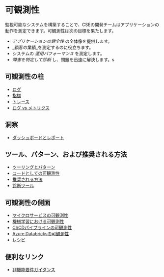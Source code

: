 # 可観測性

監視可能なシステムを構築することで、CSEの開発チームはアプリケーションの動作を測定できます。可観測性は次の目標を果たします。

- _アプリケーションの健全性_ の全体像を提供します。
- _顧客の業績_を測定するのに役立ちます。
- システムの _運用パフォーマンス_ を測定します。
- _障害を特定して診断_ し、問題を迅速に解決します。s

## 可観測性の柱

- [ログ](pillars/logging.md)
- [指標](pillars/metrics.md)
- [トレース](pillars/tracing.md)
- [ログ vs メトリクス](log-vs-metric.md)

## 洞察

- [ダッシュボードとレポート](pillars/dashboard.md)

## ツール、パターン、および推奨される方法

- [ツーリングとパターン](tools/README.md)
- [コードとしての可観測性](observability-as-code.md)
- [推奨される方法](best-practices.md)
- [診断ツール](diagnostic-tools.md)

## 可観測性の側面

- [マイクロサービスの可観測性](microservices.md)
- [機械学習における可観測性](ml-observability.md)
- [CI/CDパイプラインの可観測性](observability-pipelines.md)
- [Azure Databricksの可観測性](observability-databricks.md)
- [レシピ](recipes-observability.md)

## 便利なリンク

- [非機能要件ガイダンス](../design/design-patterns/non-functional-requirements-capture-guide.md)
